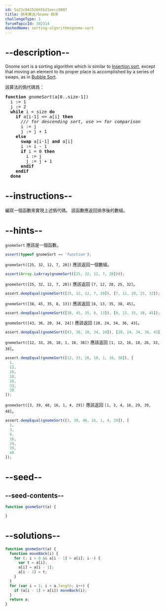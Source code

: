 ```yaml
---
id: 5a23c84252665b21eecc8007
title: 排序算法/Gnome 排序
challengeType: 1
forumTopicId: 302314
dashedName: sorting-algorithmsgnome-sort
---
```


# --description--

Gnome sort is a sorting algorithm which is similar to <a href="https://rosettacode.org/wiki/Insertion_sort" target="_blank" rel="noopener noreferrer nofollow">Insertion sort</a>, except that moving an element to its proper place is accomplished by a series of swaps, as in <a href="https://rosettacode.org/wiki/Bubble" target="_blank" rel="noopener noreferrer nofollow">Bubble Sort</a>.

該算法的僞代碼爲：

<pre><b>function</b> <i>gnomeSort</i>(a[0..size-1])
  i := 1
  j := 2
  <b>while</b> i &#x3C; size <b>do</b>
    <b>if</b> a[i-1] &#x3C;= a[i] <b>then</b>
      <i>/// for descending sort, use >= for comparison</i>
      i := j
      j := j + 1
    <b>else</b>
      <b>swap</b> a[i-1] <b>and</b> a[i]
      i := i - 1
      <b>if</b> i = 0 <b>then</b>
        i := j
        j := j + 1
      <b>endif</b>
    <b>endif</b>
  <b>done</b>
</pre>

# --instructions--

編寫一個函數來實現上述僞代碼。 該函數應返回排序後的數組。

# --hints--

`gnomeSort` 應該是一個函數。

```js
assert(typeof gnomeSort == 'function');
```

`gnomeSort([25, 32, 12, 7, 20])` 應該返回一個數組。

```js
assert(Array.isArray(gnomeSort([25, 32, 12, 7, 20])));
```

`gnomeSort([25, 32, 12, 7, 20])` 應該返回 `[7, 12, 20, 25, 32]`。

```js
assert.deepEqual(gnomeSort([25, 32, 12, 7, 20]), [7, 12, 20, 25, 32]);
```

`gnomeSort([38, 45, 35, 8, 13])` 應該返回 `[8, 13, 35, 38, 45]`。

```js
assert.deepEqual(gnomeSort([38, 45, 35, 8, 13]), [8, 13, 35, 38, 45]);
```

`gnomeSort([43, 36, 20, 34, 24])` 應該返回 `[20, 24, 34, 36, 43]`。

```js
assert.deepEqual(gnomeSort([43, 36, 20, 34, 24]), [20, 24, 34, 36, 43]);
```

`gnomeSort([12, 33, 26, 18, 1, 16, 38])` 應該返回 `[1, 12, 16, 18, 26, 33, 38]`。

```js
assert.deepEqual(gnomeSort([12, 33, 26, 18, 1, 16, 38]), [
  1,
  12,
  16,
  18,
  26,
  33,
  38
]);
```

`gnomeSort([3, 39, 48, 16, 1, 4, 29])` 應該返回 `[1, 3, 4, 16, 29, 39, 48]`。

```js
assert.deepEqual(gnomeSort([3, 39, 48, 16, 1, 4, 29]), [
  1,
  3,
  4,
  16,
  29,
  39,
  48
]);
```

# --seed--

## --seed-contents--

```js
function gnomeSort(a) {

}
```

# --solutions--

```js
function gnomeSort(a) {
  function moveBack(i) {
    for (; i > 0 && a[i - 1] > a[i]; i--) {
      var t = a[i];
      a[i] = a[i - 1];
      a[i - 1] = t;
    }
  }
  for (var i = 1; i < a.length; i++) {
    if (a[i - 1] > a[i]) moveBack(i);
  }
  return a;
}
```
